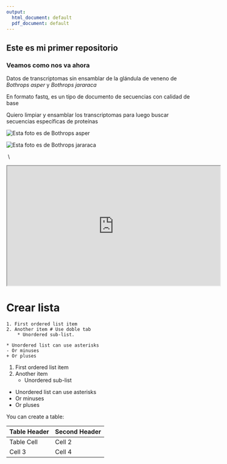 ```yaml
---
output:
  html_document: default
  pdf_document: default
---
```


## Este es mi primer repositorio

### Veamos como nos va ahora

Datos de transcriptomas sin ensamblar de la glándula de veneno de *Bothrops asper* y *Bothrops jararaca*

En formato fastq, es un tipo de documento de secuencias con calidad de base

Quiero limpiar y ensamblar los transcriptomas para luego buscar secuencias específicas de proteínas

![Esta foto es de *Bothrops asper*](https://multimedia20stg.blob.core.windows.net/especiesreduced/img_1527.jpg)

![Esta foto es de *Bothrops jararaca*](https://inaturalist-open-data.s3.amazonaws.com/photos/46618110/original.jpg)

 \
<iframe src="https://www.youtube.com/embed/DAflT-GTMk4?si=0hDi9yTkFx-Pgq20&amp"data-external= "1" width="560" height="315"> </iframe>


# Crear lista

```         
1. First ordered list item
2. Another item # Use doble tab  
    * Unordered sub-list.
  
* Unordered list can use asterisks
- Or minuses
+ Or pluses
```

1.  First ordered list item
2.  Another item
    -   Unordered sub-list

-   Unordered list can use asterisks
-   Or minuses
-   Or pluses

You can create a table:

| Table Header | Second Header |
|--------------|---------------|
| Table Cell   | Cell 2        |
| Cell 3       | Cell 4        |
